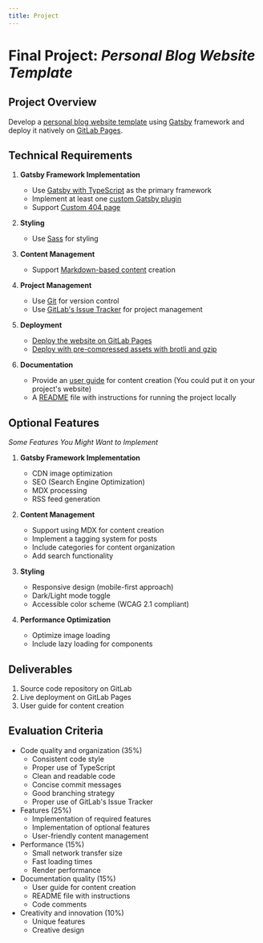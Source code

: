 ```yaml
---
title: Project
---
```


# Final Project: *Personal Blog Website Template*

## Project Overview
Develop a [personal blog website template](https://fuwari.vercel.app/) using [Gatsby](https://www.gatsbyjs.com/) framework and deploy it natively on [GitLab Pages](https://docs.gitlab.com/ee/user/project/pages/).

## Technical Requirements
1. **Gatsby Framework Implementation**
    * Use [Gatsby with TypeScript](https://www.gatsbyjs.com/docs/how-to/custom-configuration/typescript/) as the primary framework
    * Implement at least one [custom Gatsby plugin](https://www.gatsbyjs.com/docs/creating-plugins/)
    * Support [Custom 404 page](https://www.gatsbyjs.com/docs/how-to/adding-common-features/add-404-page/)

2. **Styling**
    * Use [Sass](https://www.gatsbyjs.com/docs/how-to/styling/sass/) for styling

3. **Content Management**
    * Support [Markdown-based content](https://www.gatsbyjs.com/docs/how-to/routing/adding-markdown-pages/) creation

4. **Project Management**
    * Use [Git](https://git-scm.com/) for version control
    * Use [GitLab's Issue Tracker](https://docs.gitlab.com/ee/user/project/issues/) for project management

5. **Deployment**
    * [Deploy the website on GitLab Pages](https://www.gatsbyjs.com/docs/how-to/previews-deploys-hosting/deploying-to-gitlab-pages/)
    * [Deploy with pre-compressed assets with brotli and gzip](https://docs.gitlab.com/ee/user/project/pages/introduction.html#serving-compressed-assets)

6. **Documentation**
    * Provide an [user guide](https://2024.igem.wiki/shanghaitech-china/docs/writing/) for content creation (You could put it on your project's website)
    * A [README](https://gitlab.com/gitlab-org/gitlab/-/blob/master/README.md) file with instructions for running the project locally

## Optional Features 
*Some Features You Might Want to Implement*

1. **Gatsby Framework Implementation**
    * CDN image optimization
    * SEO (Search Engine Optimization)
    * MDX processing
    * RSS feed generation

2. **Content Management**
   * Support using MDX for content creation
   * Implement a tagging system for posts
   * Include categories for content organization
   * Add search functionality

3. **Styling**
   * Responsive design (mobile-first approach)
   * Dark/Light mode toggle
   * Accessible color scheme (WCAG 2.1 compliant)

4. **Performance Optimization**
   * Optimize image loading
   * Include lazy loading for components


## Deliverables
1. Source code repository on GitLab
2. Live deployment on GitLab Pages
3. User guide for content creation


## Evaluation Criteria
- Code quality and organization (35%)
    * Consistent code style
    * Proper use of TypeScript
    * Clean and readable code
    * Concise commit messages
    * Good branching strategy
    * Proper use of GitLab's Issue Tracker
- Features (25%)
    * Implementation of required features
    * Implementation of optional features
    * User-friendly content management
- Performance (15%)
    * Small network transfer size
    * Fast loading times
    * Render performance
- Documentation quality (15%)
    * User guide for content creation
    * README file with instructions
    * Code comments
- Creativity and innovation (10%)
    * Unique features
    * Creative design
